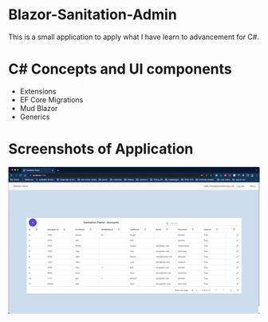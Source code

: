 # Blazor-Sanitation-Admin
This is a small application to apply what I have learn to advancement for C#.

# C# Concepts and UI components

<ul>
  <li>Extensions</li>
  <li>EF Core Migrations</li>
  <li>Mud Blazor</li>
  <li>Generics</li>
 </ul>

# Screenshots of Application

<img src="https://github.com/hector-light-blazor/Blazor-Sanitation-Admin/blob/main/Snapshots/software_snapshot.png?raw=true"  />
